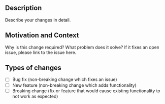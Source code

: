 ## Description

Describe your changes in detail.

## Motivation and Context

Why is this change required? What problem does it solve? If it fixes an open
issue, please link to the issue here.

## Types of changes

- [ ] Bug fix (non-breaking change which fixes an issue)
- [ ] New feature (non-breaking change which adds functionality)
- [ ] Breaking change (fix or feature that would cause existing functionality to
      not work as expected)
